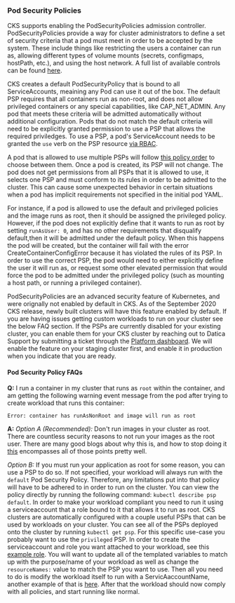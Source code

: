 ### Pod Security Policies
CKS supports enabling the PodSecurityPolicies admission controller. PodSecurityPolicies provide a way for cluster administrators to define a set of security criteria that a pod must meet in order to be accepted by the system. These include things like restricting the users a container can run as, allowing different types of volume mounts (secrets, configmaps, hostPath, etc.), and using the host network. A full list of available controls can be found [here](https://kubernetes.io/docs/concepts/policy/pod-security-policy/#what-is-a-pod-security-policy).

CKS creates a default PodSecurityPolicy that is bound to all ServiceAccounts, meaining any Pod can use it out of the box. The default PSP requires that all containers run as non-root, and does not allow privileged containers or any special capabilities, like CAP_NET_ADMIN. Any pod that meets these criteria will be admitted automatically without additional configuration. Pods that do not match the default criteria will need to be explicitly granted permission to use a PSP that allows the required priviledges. To use a PSP, a pod's ServiceAccount needs to be granted the `use` verb on the PSP resource [via RBAC](https://kubernetes.io/docs/concepts/policy/pod-security-policy/#via-rbac).

A pod that is allowed to use multiple PSPs will follow [this policy order](https://kubernetes.io/docs/concepts/policy/pod-security-policy/#policy-order) to choose between them. Once a pod is created, its PSP will not change. The pod does not get permissions from all PSPs that it is allowed to use, it selects one PSP and must conform to its rules in order to be admitted to the cluster. This can cause some unexpected behavior in certain situations when a pod has implicit requirements not specified in the initial pod YAML.

For instance, if a pod is allowed to use the default and privileged policies and the image runs as root, then it should be assigned the privileged policy. However, if the pod does not explicitly define that it wants to run as root by setting `runAsUser: 0`, and has no other requirements that disqualify default,then it will be admitted under the default policy. When this happens the pod will be created, but the container will fail with the error CreateContainerConfigError because it has violated the rules of its PSP. In order to use the correct PSP, the pod would need to either explicitly define the user it will run as, or request some other elevated permission that would force the pod to be admitted under the privileged policy (such as mounting a host path, or running a privileged container).

PodSecurityPolicies are an advanced security feature of Kubernetes, and were orignally not enabled by default in CKS. As of the September 2020 CKS release, newly built clusters will have this feature enabled by default. If you are having issues getting custom workloads to run on your cluster see the below FAQ section. If the PSPs are currently disabled for your existing cluster, you can enable them for your CKS cluster by reaching out to Datica Support by submitting a ticket through the [Platform dashboard](https://product.datica.com). We will enable the feature on your staging cluster first, and enable it in production when you indicate that you are ready.

#### Pod Security Policy FAQs

**Q:** I run a container in my cluster that runs as `root` within the container, and am getting the following warning event message from the pod after trying to create workload that runs this container:

```bash
Error: container has runAsNonRoot and image will run as root
```

**A:**
*Option A (Recommended):*
Don't run images in your cluster as root. There are countless security reasons to not run your images as the root user. There are many good blogs about why this is, and how to stop doing it [this](https://americanexpress.io/do-not-run-dockerized-applications-as-root/) encompasses all of those points pretty well.

*Option B:*
If you must run your application as root for some reason, you can use a PSP to do so. If not specified, your workload will always run with the `default` Pod Security Policy. Therefore, any limitations put into that policy will have to be adhered to in order to run on the cluster. You can view the policy directly by running the following command: `kubectl describe psp default`. In order to make your workload compliant you need to run it using a serviceaccount that a role bound to it that allows it to run as root. CKS clusters are automatically configured with a couple useful PSPs that can be used by workloads on your cluster. You can see all of the PSPs deployed onto the cluster by running `kubectl get psp`. For this specific use-case you probably want to use the `privileged` PSP. In order to create the serviceaccount and role you want attached to your workload, see this [example role](https://github.com/daticahealth/k8s-example/blob/master/templates/role.yaml). You will want to update all of the templated variables to match up with the purpose/name of your workload as well as change the `resourceNames:` value to match the PSP you want to use. Then all you need to do is modify the workload itself to run with a ServicAaccountName, another example of that is [here](https://github.com/daticahealth/k8s-example/blob/master/templates/deployment.yaml#L33). After that the workload should now comply with all policies, and start running like normal.

